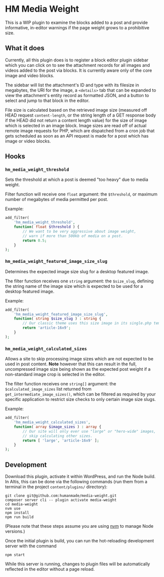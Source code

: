 # HM Media Weight

This is a WIP plugin to examine the blocks added to a post and provide informative, in-editor warnings if the page weight grows to a prohibitive size.

## What it does

Currently, all this plugin does is to register a block editor plugin sidebar which you can click on to see the attachment records for all images and videos added to the post via blocks. It is currently aware only of the core image and video blocks.

The sidebar will list the attachment's ID and type with its filesize in megabytes, the URI for the image, a `<details>` tab that can be expanded to view the attachment's entity record as formatted JSON, and a button to select and jump to that block in the editor.

File size is calculated based on the retrieved image size (measured off HEAD request `content-length`, or the string length of a GET response body if the HEAD did not return a content length value) for the size of image which is selected in an image block. Image sizes are read off of actual remote image requests for PHP, which are dispatched from a cron job that gets scheduled as soon as an API request is made for a post which has image or video blocks.

## Hooks

### `hm_media_weight_threshold`

Sets the threshold at which a post is deemed "too heavy" due to media weight.

Filter function will receive one `float` argument: the `$threshold`, or maximum number of megabytes of media permitted per post.

Example:

```php
add_filter(
	'hm_media_weight_threshold',
	function( float $threshold ) {
		// We want to be very aggressive about image weight,
		// warn if more than 500kb of media on a post.
		return 0.5;
	}
);
```

### `hm_media_weight_featured_image_size_slug`

Determines the expected image size slug for a desktop featured image.

The filter function receives one `string` argument: the `$size_slug`, defining the string name of the image size which is expected to be used for a desktop featured image.

Example:

```php
add_filter(
	'hm_media_weight_featured_image_size_slug',
	function( string $size_slug ) : string {
		// Our classic theme uses this size image in its single.php template.
		return 'article-16x9';
	}
);
```

### `hm_media_weight_calculated_sizes`

Allows a site to skip processing image sizes which are not expected to be used in post content. **Note** however that this can result in the full, uncompressed image size being shown as the expected post weight if a non-standard image crop is selected in the editor.

The filter function receives one `string[]` argument: the `$calculated_image_sizes` list returned from `get_intermediate_image_sizes()`, which can be filtered as required by your specific application to restrict size checks to only certain image size slugs.

Example:

```php
add_filter(
	'hm_media_weight_calculated_sizes',
	function( array $image_sizes ) : array {
		// Our site will only ever use "large" or "hero-wide" images,
		// skip calculating other sizes.
		return [ 'large', 'article-16x9' ];
	}
);
```

## Development

Download this plugin, activate it within WordPress, and run the Node build. In Altis, this can be done via the following commands (run them from a terminal in the project `content/plugins/` directory):

```
git clone git@github.com:humanmade/media-weight.git
composer server cli -- plugin activate media-weight
cd media-weight
nvm use
npm install
npm run build
```
(Please note that these steps assume you are using [nvm](https://github.com/nvm-sh/nvm) to manage Node versions.)

Once the initial plugin is build, you can run the hot-reloading development server with the command

```
npm start
```

While this server is running, changes to plugin files will be automatically reflected in the editor without a page reload.
